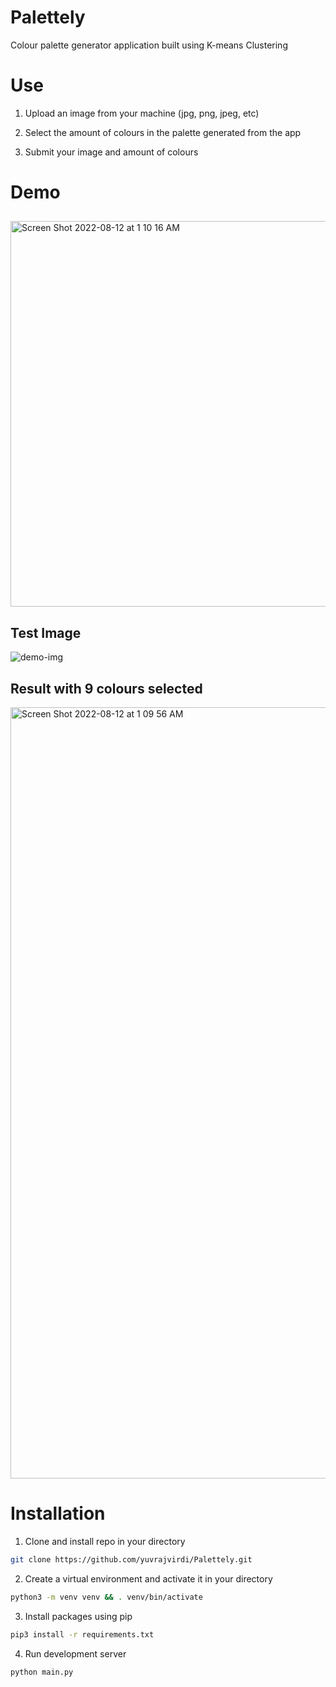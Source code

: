 # Palettely

Colour palette generator application built using K-means Clustering

# Use

1. Upload an image from your machine (jpg, png, jpeg, etc)

2. Select the amount of colours in the palette generated from the app

3. Submit your image and amount of colours

# Demo 

## 

<img width="617" alt="Screen Shot 2022-08-12 at 1 10 16 AM" src="https://user-images.githubusercontent.com/81879713/184288878-4caca1ca-f967-4a55-b70e-a0a9d97cf26d.png">

## Test Image

![demo-img](https://user-images.githubusercontent.com/81879713/184289536-4394d1aa-8200-4310-8cec-d20a19abbf23.png)

## Result with 9 colours selected

<img width="1234" alt="Screen Shot 2022-08-12 at 1 09 56 AM" src="https://user-images.githubusercontent.com/81879713/184288912-01b0b5c6-e005-4a08-8c05-a03a779e173a.png">

# Installation

1. Clone and install repo in your directory

```bash
git clone https://github.com/yuvrajvirdi/Palettely.git
```

2. Create a virtual environment and activate it in your directory

```bash
python3 -m venv venv && . venv/bin/activate
```

3. Install packages using pip

```bash
pip3 install -r requirements.txt 
```

4. Run development server

```bash
python main.py
```
